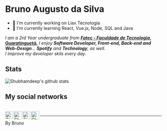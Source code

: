 # Bruno Augusto da Silva

- 🔭 I'm currently working on Liax Tecnologia <br/>
- 🌱 I'm currently learning React, Vue.js, Node, SQL and Java

<p>
    <em>
    I am a 2rd Year undergraduate from <a href="http://fatecguaratingueta.edu.br/"><b>Fatec - Faculdade de Tecnologia, Guaratinguetá.</b></a>
    I enjoy <b>Software Developer, Front-end, Back-end and Web-Design</b>... <b>Spotify</b> and <b>Technology</b>, as well.<br/>
    I improve my developer skils every day.
    </em>
</p>

## Stats

![Shubhamdeep's github stats](https://github-readme-stats.vercel.app/api?username=brunoaugustosilva&show_icons=true&hide_border=true)

## My social networks

<br>

  <a href="https://www.linkedin.com/in/bruno-silva-25a824181/">
    <img align="left" alt="Shubhamdeep Jha | Linkedin" width="24px" src="https://github.com/brunoaugustosilva/brunoaugustosilva/blob/master/assets/Linkedin.svg" />
  </a>
  <a href="https://twitter.com/BrunoAugusto560">
    <img align="left" alt="Shubhamdeep Jha | Twitter" width="26px" src="https://github.com/brunoaugustosilva/brunoaugustosilva/blob/master/Assets/Twitter.svg" />
  </a>
  <a href="https://www.instagram.com/bruno_augusto560/">
    <img align="left" alt="Shubhamdeep Jha | Instagram" width="24px" src="https://github.com/brunoaugustosilva/brunoaugustosilva/blob/master/Assets/Instagram.svg" />
  </a>
  <a href="mailto:brunoaugustosilva8@gmail.com">
    <img align="left" alt="Shubhamdeep Jha | Gmail" width="26px" src="https://github.com/brunoaugustosilva/brunoaugustosilva/blob/master/Assets/Gmail.svg" />
  </a>

<!--
**brunoaugustosilva/brunoaugustosilva** is a ✨ _special_ ✨ repository because its `README.md` (this file) appears on your GitHub profile.

Here are some ideas to get you started:

- 🔭 I’m currently working on ...
- 🌱 I’m currently learning ...
- 👯 I’m looking to collaborate on ...
- 🤔 I’m looking for help with ...
- 💬 Ask me about ...
- 📫 How to reach me: ...
- 😄 Pronouns: ...
- ⚡ Fun fact: ...
-->

---

By Bruno
